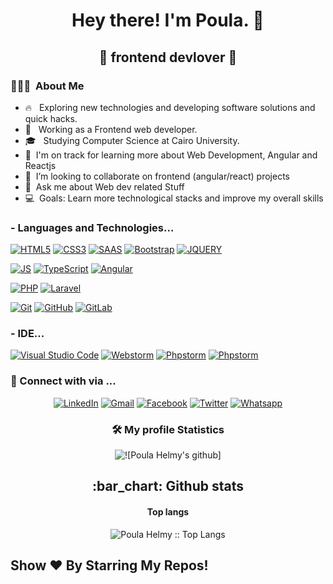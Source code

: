 <h1 align="center"> Hey there! I'm Poula. 👋</h1>
<h2 align="center">🚀 frontend devlover 🚀</h2>
<h3> 👨🏻‍💻 &nbsp;About Me </h3>

- 🔥  &nbsp; Exploring new technologies and developing software solutions and quick hacks.
- 💼 &nbsp; Working as a Frontend web developer.
- 🎓 &nbsp; Studying Computer Science at Cairo University.
- 🌱 &nbsp;I'm on track for learning more about Web Development, Angular and Reactjs
- 👯 &nbsp;I’m looking to collaborate on frontend (angular/react) projects
- 💬 &nbsp;Ask me about Web dev related Stuff
- 💻 &nbsp;Goals: Learn more technological stacks and improve my overall skills
<!-- - 👯 I’m looking to collaborate on ... Any of project -->


### - Languages and Technologies...
[![HTML5](https://img.shields.io/badge/-HTML5-E34F26?style=flat-square&logo=html5&logoColor=white&link=https://github.com/PoulaHelmy/)](https://github.com/PoulaHelmy/)
[![CSS3](https://img.shields.io/badge/-CSS3-1572B6?style=flat-square&logo=css3&link=https://github.com/PoulaHelmy/)](https://github.com/PoulaHelmy/)
[![SAAS](https://img.shields.io/badge/Sass-CC6699?style=flat-square&logo=sass&logoColor=white&link=https://github.com/PoulaHelmy/)](https://github.com/PoulaHelmy/)
[![Bootstrap](https://img.shields.io/badge/-Bootstrap-563D7C?style=flat-square&logo=bootstrap&link=https://github.com/PoulaHelmy/)](https://github.com/PoulaHelmy/)
[![JQUERY](https://img.shields.io/badge/jQuery-0769AD?style=flat-square&logo=jquery&logoColor=white&link=https://github.com/PoulaHelmy/)](https://github.com/PoulaHelmy/)

[![JS](https://img.shields.io/badge/-JavaScript-black?style=flat-square&logo=javascript&link=https://github.com/PoulaHelmy/)](https://github.com/PoulaHelmy/)
[![TypeScript](https://img.shields.io/badge/-TypeScript-007ACC?style=flat-square&logo=typescript&link=https://github.com/PoulaHelmy/)](https://github.com/LuizCarlosAbbott/)
[![Angular](https://img.shields.io/badge/Angular-DD0031?style=flat-square&logo=angular&logoColor=white&link=https://github.com/LuizCarlosAbbott/)](https://github.com/PoulaHelmy/)

[![PHP](https://img.shields.io/badge/-PHP-blue?style=flat-square&logo=php)](https://github.com/PoulaHelmy/)
[![Laravel](https://img.shields.io/badge/-Laravel-white?style=flat-square&logo=laravel)](https://github.com/PoulaHelmy/)


[![Git](https://img.shields.io/badge/-Git-black?style=flat-square&logo=git&link=https://github.com/PoulaHelmy/)](https://github.com/PoulaHelmy/)
[![GitHub](https://img.shields.io/badge/-GitHub-181717?style=flat-square&logo=github&link=https://github.com/PoulaHelmy/)](https://github.com/PoulaHelmy/)
[![GitLab](https://img.shields.io/badge/-GitLab-FCA121?style=flat-square&logo=gitlab&link=https://github.com/PoulaHelmy/)](https://github.com/PoulaHelmy/)

### - IDE... 
[![Visual Studio Code](https://img.shields.io/badge/Visual_Studio_Code-0078D4?style=flat-square&logo=visual%20studio%20code&logoColor=white&link=https://github.com/ahmedmohamed24/)](https://github.com/PoulaHelmy/)
[![Webstorm](https://img.shields.io/badge/webstorm-143?style=flatsquare&logo=webstorm&logoColor=black&color=black&labelColor=darkorchid&link=https://github.com/PoulaHelmy/)](https://github.com/PoulaHelmy/)
[![Phpstorm](**https://img.shields.io/badge/webstorm-143?style=flat-square&logo=webstorm&logoColor=black&color=black&labelColor=darkorchid**&link=https://github.com/PoulaHelmy/)](https://github.com/PoulaHelmy/)
[![Phpstorm](**https://img.shields.io/badge/Notepad++-90E59A.svg?style=flat-square&logo=notepad%2B%2B&logoColor=black&link=https://github.com/PoulaHelmy/)](https://github.com/PoulaHelmy/)

<h3> 💬 Connect with via ... </h3>
<p align="center">
<a href="https://www.linkedin.com/in/poula-helmy-406606158" target="_blank"><img src="https://img.shields.io/badge/LinkedIn-%230077B5.svg?&style=flat-square&logo=linkedin&logoColor=white" alt="LinkedIn"></a>
<a href="mailto:poula.helmy.mousa@gmail.com" target="_blank"><img src="https://img.shields.io/badge/gmail-%23E4405F.svg?&style=flat-square&logo=gmail&logoColor=white" alt="Gmail"></a>  
<a href="https://www.facebook.com/poula.helmy" target="_blank"><img src="https://img.shields.io/badge/Facebook-%231877F2.svg?&style=flat-square&logo=facebook&logoColor=white" alt="Facebook"></a>
<a href="https://www.twitter.com/BolaHelmy2020" target="_blank"><img src="https://img.shields.io/badge/-Twitter-1da1f2?style=flat-square&labelColor=1da1f2&logo=twitter&logoColor=white&link=https://www.twitter.com/_weltonfelix/" alt="Twitter"></a>  
<a href="https://api.whatsapp.com/send?phone=+201271553762&text=Hi!" target="_blank"><img src="https://img.shields.io/badge/-Whatsapp-4CA143?style=flat-square&labelColor=4CA143&logo=whatsapp&logoColor=white&link=https://api.whatsapp.com/send?phone=+201271553762&text=Hi!)](" alt="Whatsapp"></a>  
<!-- [![DEV Badge](https://img.shields.io/badge/-DEV.to-000?style=flat-square&logo=dev.to&logoColor=white&link=https://dev.to/weltonfelix)](https://dev.to/weltonfelix)
[![Medium Badge](https://img.shields.io/badge/-Medium-000?style=flat-square&logo=Medium&logoColor=white&&link=https://medium.com/@weltonfelix)](https://medium.com/@weltonfelix)
 -->
 </p>

<h3 align="center">🛠 My profile Statistics </h3>

<p align="center"><img src="https://github-readme-stats.vercel.app/api?username=PoulaHelmy&show_icons=true&theme=tokyonight" alt="![Poula Helmy's github]"></p>

<h2 align="center">:bar_chart: Github stats </h2>

<h4 align="center"> Top langs </h4>

<p align="center"><img src="https://github-readme-stats.vercel.app/api/top-langs/?username=PoulaHelmy&langs_count=10&theme=tokyonight&layout=compact" alt="Poula Helmy :: Top Langs" /></p>


## Show ❤️ By Starring My Repos!
